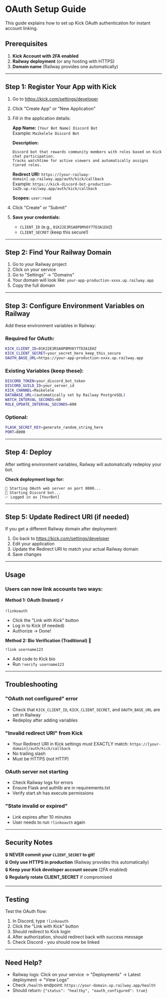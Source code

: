 # OAuth Setup Guide

This guide explains how to set up Kick OAuth authentication for instant account linking.

## Prerequisites

1. **Kick Account with 2FA enabled**
2. **Railway deployment** (or any hosting with HTTPS)
3. **Domain name** (Railway provides one automatically)

---

## Step 1: Register Your App with Kick

1. Go to https://kick.com/settings/developer
2. Click "Create App" or "New Application"
3. Fill in the application details:

   **App Name:** `[Your Bot Name] Discord Bot`  
   Example: `Maikelele Discord Bot`

   **Description:**
   ```
   Discord bot that rewards community members with roles based on Kick chat participation. 
   Tracks watchtime for active viewers and automatically assigns tiered roles.
   ```

   **Redirect URI:** `https://[your-railway-domain].up.railway.app/auth/kick/callback`  
   Example: `https://kick-discord-bot-production-1a2b.up.railway.app/auth/kick/callback`

   **Scopes:** `user:read`

4. Click "Create" or "Submit"
5. **Save your credentials:**
   - `CLIENT_ID` (e.g., `01K22E3RSA0P8MV6Y7TD3A1EHZ`)
   - `CLIENT_SECRET` (keep this secure!)

---

## Step 2: Find Your Railway Domain

1. Go to your Railway project
2. Click on your service
3. Go to "Settings" → "Domains"
4. Your domain will look like: `your-app-production-xxxx.up.railway.app`
5. Copy the full domain

---

## Step 3: Configure Environment Variables on Railway

Add these environment variables in Railway:

### Required for OAuth:

```bash
KICK_CLIENT_ID=01K22E3RSA0P8MV6Y7TD3A1EHZ
KICK_CLIENT_SECRET=your_secret_here_keep_this_secure
OAUTH_BASE_URL=https://your-app-production-xxxx.up.railway.app
```

### Existing Variables (keep these):

```bash
DISCORD_TOKEN=your_discord_bot_token
DISCORD_GUILD_ID=your_server_id
KICK_CHANNEL=Maikelele
DATABASE_URL=(automatically set by Railway PostgreSQL)
WATCH_INTERVAL_SECONDS=60
ROLE_UPDATE_INTERVAL_SECONDS=600
```

### Optional:

```bash
FLASK_SECRET_KEY=generate_random_string_here
PORT=8000
```

---

## Step 4: Deploy

After setting environment variables, Railway will automatically redeploy your bot.

**Check deployment logs for:**
```
📡 Starting OAuth web server on port 8000...
🤖 Starting Discord bot...
✅ Logged in as [YourBot]
```

---

## Step 5: Update Redirect URI (if needed)

If you get a different Railway domain after deployment:

1. Go back to https://kick.com/settings/developer
2. Edit your application
3. Update the Redirect URI to match your actual Railway domain
4. Save changes

---

## Usage

### Users can now link accounts two ways:

**Method 1: OAuth (Instant) ⚡**
```
!linkoauth
```
- Click the "Link with Kick" button
- Log in to Kick (if needed)
- Authorize → Done!

**Method 2: Bio Verification (Traditional) 📝**
```
!link username123
```
- Add code to Kick bio
- Run `!verify username123`

---

## Troubleshooting

### "OAuth not configured" error
- Check that `KICK_CLIENT_ID`, `KICK_CLIENT_SECRET`, and `OAUTH_BASE_URL` are set in Railway
- Redeploy after adding variables

### "Invalid redirect URI" from Kick
- Your Redirect URI in Kick settings must EXACTLY match: `https://[your-domain]/auth/kick/callback`
- No trailing slash
- Must be HTTPS (not HTTP)

### OAuth server not starting
- Check Railway logs for errors
- Ensure Flask and authlib are in requirements.txt
- Verify start.sh has execute permissions

### "State invalid or expired"
- Link expires after 10 minutes
- User needs to run `!linkoauth` again

---

## Security Notes

🔒 **NEVER commit your `CLIENT_SECRET` to git!**  
🔒 **Only use HTTPS in production** (Railway provides this automatically)  
🔒 **Keep your Kick developer account secure** (2FA enabled)  
🔒 **Regularly rotate CLIENT_SECRET** if compromised

---

## Testing

Test the OAuth flow:

1. In Discord, type `!linkoauth`
2. Click the "Link with Kick" button
3. Should redirect to Kick login
4. After authorization, should redirect back with success message
5. Check Discord - you should now be linked

---

## Need Help?

- Railway logs: Click on your service → "Deployments" → Latest deployment → "View Logs"
- Check `/health` endpoint: `https://your-domain.up.railway.app/health`
- Should return: `{"status": "healthy", "oauth_configured": true}`
